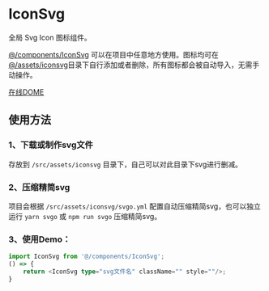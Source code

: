 # IconSvg

全局 Svg Icon 图标组件。

[@/components/IconSvg](https://github.com/lqsong/admin-antd-react/tree/main/src/components/IconSvg) 可以在项目中任意地方使用。图标均可在 [@/assets/iconsvg](https://github.com/lqsong/admin-antd-react/tree/main/src/assets/iconsvg)目录下自行添加或者删除，所有图标都会被自动导入，无需手动操作。

[在线DOME](http://demo.admin-antd-react.liqingsong.cc/#/component/icon/svg)

## 使用方法

### 1、下载或制作svg文件

存放到 `/src/assets/iconsvg` 目录下，自己可以对此目录下svg进行删减。

### 2、压缩精简svg

项目会根据 `/src/assets/iconsvg/svgo.yml` 配置自动压缩精简svg，也可以独立运行 `yarn svgo` 或 `npm run svgo` 压缩精简svg。

### 3、使用Demo：

```ts
import IconSvg from '@/components/IconSvg';
() => {
    return <IconSvg type="svg文件名" className="" style=""/>;
}
```






